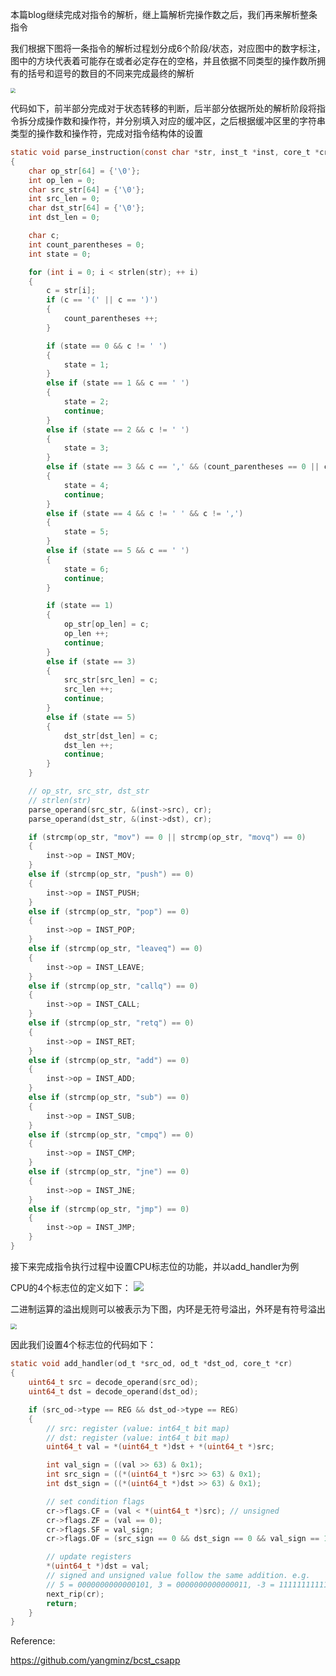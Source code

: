 本篇blog继续完成对指令的解析，继上篇解析完操作数之后，我们再来解析整条指令

我们根据下图将一条指令的解析过程划分成6个阶段/状态，对应图中的数字标注，图中的方块代表着可能存在或者必定存在的空格，并且依据不同类型的操作数所拥有的括号和逗号的数目的不同来完成最终的解析

<img src="https://tva1.sinaimg.cn/large/008i3skNly1gw9wfypm4jj30ki0fs0um.jpg" style="zoom:50%;" />



代码如下，前半部分完成对于状态转移的判断，后半部分依据所处的解析阶段将指令拆分成操作数和操作符，并分别填入对应的缓冲区，之后根据缓冲区里的字符串类型的操作数和操作符，完成对指令结构体的设置

```c
static void parse_instruction(const char *str, inst_t *inst, core_t *cr)
{
    char op_str[64] = {'\0'};
    int op_len = 0;
    char src_str[64] = {'\0'};
    int src_len = 0;
    char dst_str[64] = {'\0'};
    int dst_len = 0;

    char c;
    int count_parentheses = 0;
    int state = 0;

    for (int i = 0; i < strlen(str); ++ i)
    {
        c = str[i];
        if (c == '(' || c == ')')
        {
            count_parentheses ++;
        }

        if (state == 0 && c != ' ')
        {
            state = 1;
        }
        else if (state == 1 && c == ' ')
        {
            state = 2;
            continue;
        }
        else if (state == 2 && c != ' ')
        {
            state = 3;
        }
        else if (state == 3 && c == ',' && (count_parentheses == 0 || count_parentheses == 2))
        {
            state = 4;
            continue;
        }
        else if (state == 4 && c != ' ' && c != ',')
        {
            state = 5;
        }
        else if (state == 5 && c == ' ')
        {
            state = 6;
            continue;
        }

        if (state == 1)
        {
            op_str[op_len] = c;
            op_len ++;
            continue;
        }
        else if (state == 3)
        {
            src_str[src_len] = c;
            src_len ++;
            continue;
        }
        else if (state == 5)
        {
            dst_str[dst_len] = c;
            dst_len ++;
            continue;
        }
    }

    // op_str, src_str, dst_str
    // strlen(str)
    parse_operand(src_str, &(inst->src), cr);
    parse_operand(dst_str, &(inst->dst), cr);

    if (strcmp(op_str, "mov") == 0 || strcmp(op_str, "movq") == 0)
    {
        inst->op = INST_MOV;
    }
    else if (strcmp(op_str, "push") == 0)
    {
        inst->op = INST_PUSH;
    }
    else if (strcmp(op_str, "pop") == 0)
    {
        inst->op = INST_POP;
    }
    else if (strcmp(op_str, "leaveq") == 0)
    {
        inst->op = INST_LEAVE;
    }
    else if (strcmp(op_str, "callq") == 0)
    {
        inst->op = INST_CALL;
    }
    else if (strcmp(op_str, "retq") == 0)
    {
        inst->op = INST_RET;
    }
    else if (strcmp(op_str, "add") == 0)
    {
        inst->op = INST_ADD;
    }
    else if (strcmp(op_str, "sub") == 0)
    {
        inst->op = INST_SUB;
    }
    else if (strcmp(op_str, "cmpq") == 0)
    {
        inst->op = INST_CMP;
    }
    else if (strcmp(op_str, "jne") == 0)
    {
        inst->op = INST_JNE;
    }
    else if (strcmp(op_str, "jmp") == 0)
    {
        inst->op = INST_JMP;
    }
}
```

接下来完成指令执行过程中设置CPU标志位的功能，并以add_handler为例

CPU的4个标志位的定义如下：
![](https://tva1.sinaimg.cn/large/008i3skNly1gw9zv9h41wj30s80fqwh9.jpg)

二进制运算的溢出规则可以被表示为下图，内环是无符号溢出，外环是有符号溢出

<img src="https://tva1.sinaimg.cn/large/008i3skNly1gw9zzgmzwgj30je0ho756.jpg" style="zoom:60%;" />

因此我们设置4个标志位的代码如下：

```c
static void add_handler(od_t *src_od, od_t *dst_od, core_t *cr)
{
    uint64_t src = decode_operand(src_od);
    uint64_t dst = decode_operand(dst_od);

    if (src_od->type == REG && dst_od->type == REG)
    {
        // src: register (value: int64_t bit map)
        // dst: register (value: int64_t bit map)
        uint64_t val = *(uint64_t *)dst + *(uint64_t *)src;

        int val_sign = ((val >> 63) & 0x1);
        int src_sign = ((*(uint64_t *)src >> 63) & 0x1);
        int dst_sign = ((*(uint64_t *)dst >> 63) & 0x1);

        // set condition flags
        cr->flags.CF = (val < *(uint64_t *)src); // unsigned
        cr->flags.ZF = (val == 0);
        cr->flags.SF = val_sign;
        cr->flags.OF = (src_sign == 0 && dst_sign == 0 && val_sign == 1) || (src_sign == 1 && dst_sign == 1 && val_sign == 0);

        // update registers
        *(uint64_t *)dst = val;
        // signed and unsigned value follow the same addition. e.g.
        // 5 = 0000000000000101, 3 = 0000000000000011, -3 = 1111111111111101, 5 + (-3) = 0000000000000010
        next_rip(cr);
        return;
    }
}
```

Reference:

https://github.com/yangminz/bcst_csapp